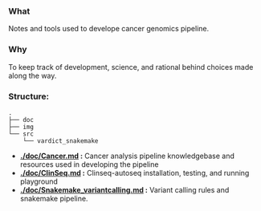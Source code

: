 ### What

Notes and tools used to develope cancer genomics pipeline.

### Why

To keep track of development, science, and rational behind choices made along the way.

### Structure:

```
.
├── doc
├── img
└── src
    └── vardict_snakemake

```

- **[./doc/Cancer.md](./doc/Cancer.md) :** Cancer analysis pipeline knowledgebase and resources used in developing the pipeline
- **[./doc/ClinSeq.md](./doc/ClinSeq.md) :** Clinseq-autoseq installation, testing, and running playground
- **[./doc/Snakemake_variantcalling.md](./doc/Snakemake_variantcalling.md) :** Variant calling rules and snakemake pipeline.



